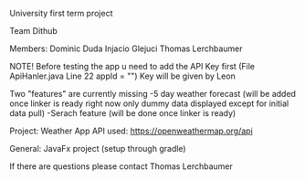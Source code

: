 University first term project

Team Dithub

Members:
Dominic Duda
Injacio Glejuci
Thomas Lerchbaumer 

NOTE!
Before testing the app u need to add the API Key first (File ApiHanler.java Line 22 appId = "") 
Key will be given by Leon

Two "features" are currently missing
-5 day weather forecast (will be added once linker is ready right now only dummy data displayed except for initial data pull) 
-Serach feature (will be done once linker is ready) 

Project: Weather App 
API used: https://openweathermap.org/api  

General:
JavaFx project (setup through gradle)

If there are questions please contact Thomas Lerchbaumer
